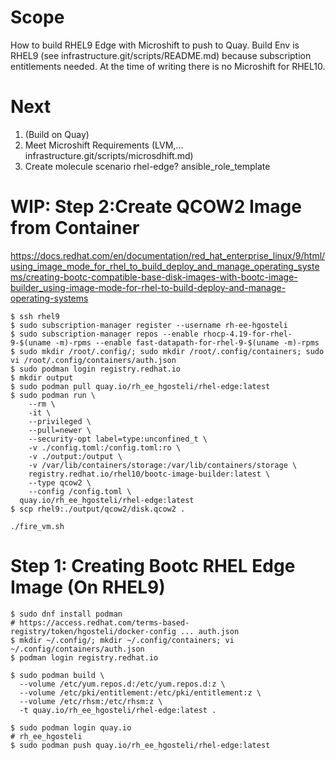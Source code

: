 # Scope
How to build RHEL9 Edge with Microshift to push to Quay. Build Env is RHEL9 (see infrastructure.git/scripts/README.md) because subscription entitlements needed. At the time of writing there is no Microshift for RHEL10.


# Next
1. (Build on Quay)
1. Meet Microshift Requirements (LVM,... infrastructure.git/scripts/microsdhift.md)
1. Create molecule scenario rhel-edge? ansible_role_template


# WIP: Step 2:Create QCOW2 Image from Container
https://docs.redhat.com/en/documentation/red_hat_enterprise_linux/9/html/using_image_mode_for_rhel_to_build_deploy_and_manage_operating_systems/creating-bootc-compatible-base-disk-images-with-bootc-image-builder_using-image-mode-for-rhel-to-build-deploy-and-manage-operating-systems
```
$ ssh rhel9
$ sudo subscription-manager register --username rh-ee-hgosteli
$ sudo subscription-manager repos --enable rhocp-4.19-for-rhel-9-$(uname -m)-rpms --enable fast-datapath-for-rhel-9-$(uname -m)-rpms
$ sudo mkdir /root/.config/; sudo mkdir /root/.config/containers; sudo vi /root/.config/containers/auth.json
$ sudo podman login registry.redhat.io
$ mkdir output
$ sudo podman pull quay.io/rh_ee_hgosteli/rhel-edge:latest
$ sudo podman run \
    --rm \
    -it \
    --privileged \
    --pull=newer \
    --security-opt label=type:unconfined_t \
    -v ./config.toml:/config.toml:ro \
    -v ./output:/output \
    -v /var/lib/containers/storage:/var/lib/containers/storage \
    registry.redhat.io/rhel10/bootc-image-builder:latest \
    --type qcow2 \
    --config /config.toml \
  quay.io/rh_ee_hgosteli/rhel-edge:latest
$ scp rhel9:./output/qcow2/disk.qcow2 .

./fire_vm.sh
```


# Step 1: Creating Bootc RHEL Edge Image (On RHEL9)
```
$ sudo dnf install podman
# https://access.redhat.com/terms-based-registry/token/hgosteli/docker-config ... auth.json
$ mkdir ~/.config/; mkdir ~/.config/containers; vi ~/.config/containers/auth.json
$ podman login registry.redhat.io

$ sudo podman build \
  --volume /etc/yum.repos.d:/etc/yum.repos.d:z \
  --volume /etc/pki/entitlement:/etc/pki/entitlement:z \
  --volume /etc/rhsm:/etc/rhsm:z \
  -t quay.io/rh_ee_hgosteli/rhel-edge:latest .

$ sudo podman login quay.io
# rh_ee_hgosteli
$ sudo podman push quay.io/rh_ee_hgosteli/rhel-edge:latest
```
